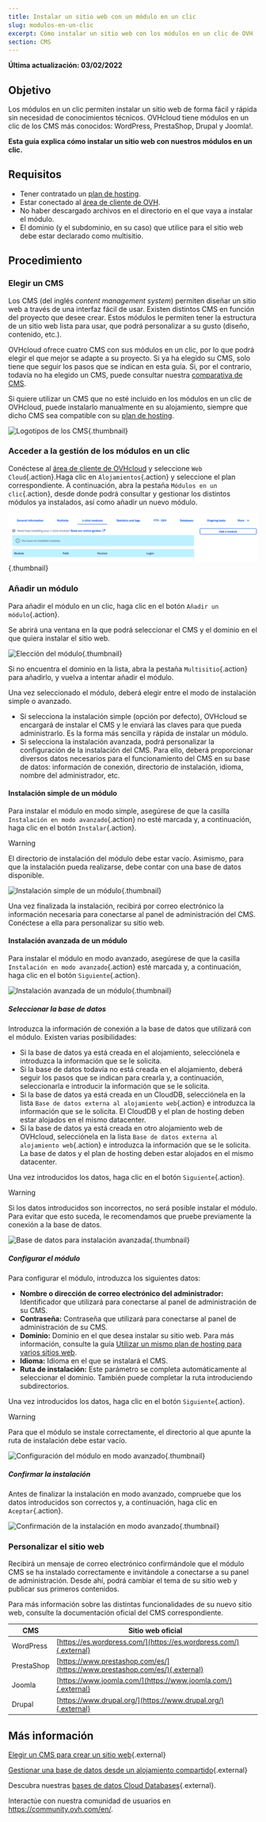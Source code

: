 ```yaml
---
title: Instalar un sitio web con un módulo en un clic
slug: modulos-en-un-clic
excerpt: Cómo instalar un sitio web con los módulos en un clic de OVH
section: CMS
---
```


**Última actualización: 03/02/2022**

## Objetivo

Los módulos en un clic permiten instalar un sitio web de forma fácil y rápida sin necesidad de conocimientos técnicos. OVHcloud tiene módulos en un clic de los CMS más conocidos: WordPress, PrestaShop, Drupal y Joomla!.

**Esta guía explica cómo instalar un sitio web con nuestros módulos en un clic.**


## Requisitos

- Tener contratado un [plan de hosting](https://www.ovhcloud.com/es-es/web-hosting/).
- Estar conectado al [área de cliente de OVH](https://www.ovh.com/auth//).
- No haber descargado archivos en el directorio en el que vaya a instalar el módulo.
- El dominio (y el subdominio, en su caso) que utilice para el sitio web debe estar declarado como multisitio.


## Procedimiento

### Elegir un CMS

Los CMS (del inglés *content management system*) permiten diseñar un sitio web a través de una interfaz fácil de usar. Existen distintos CMS en función del proyecto que desee crear. Estos módulos le permiten tener la estructura de un sitio web lista para usar, que podrá personalizar a su gusto (diseño, contenido, etc.).

OVHcloud ofrece cuatro CMS con sus módulos en un clic, por lo que podrá elegir el que mejor se adapte a su proyecto. Si ya ha elegido su CMS, solo tiene que seguir los pasos que se indican en esta guía. Si, por el contrario, todavía no ha elegido un CMS, puede consultar nuestra [comparativa de CMS](https://www.ovhcloud.com/es-es/web-hosting/uc-cms-comparison/).

Si quiere utilizar un CMS que no esté incluido en los módulos en un clic de OVHcloud, puede instalarlo manualmente en su alojamiento, siempre que dicho CMS sea compatible con su [plan de hosting](https://www.ovhcloud.com/es-es/web-hosting/).

![Logotipos de los CMS](images/CMS_logo.png){.thumbnail}


### Acceder a la gestión de los módulos en un clic

Conéctese al [área de cliente de OVHcloud](https://www.ovh.com/auth/?action=gotomanager&from=https://www.ovh.es/&ovhSubsidiary=es) y seleccione `Web Cloud`{.action}.Haga clic en `Alojamientos`{.action} y seleccione el plan correspondiente. A continuación, abra la pestaña `Módulos en un clic`{.action}, desde donde podrá consultar y gestionar los distintos módulos ya instalados, así como añadir un nuevo módulo.

![Acceso a la sección «Módulos en un clic»](images/access_to_the_1_click_modules_section.png){.thumbnail}

### Añadir un módulo

Para añadir el módulo en un clic, haga clic en el botón `Añadir un módulo`{.action}.

Se abrirá una ventana en la que podrá seleccionar el CMS y el dominio en el que quiera instalar el sitio web.

![Elección del módulo](images/add_a_module.png){.thumbnail}

Si no encuentra el dominio en la lista, abra la pestaña `Multisitio`{.action} para añadirlo, y vuelva a intentar añadir el módulo.

Una vez seleccionado el módulo, deberá elegir entre el modo de instalación simple o avanzado.

- Si selecciona la instalación simple (opción por defecto), OVHcloud se encargará de instalar el CMS y le enviará las claves para que pueda administrarlo. Es la forma más sencilla y rápida de instalar un módulo.
- Si selecciona la instalación avanzada, podrá personalizar la configuración de la instalación del CMS. Para ello, deberá proporcionar diversos datos necesarios para el funcionamiento del CMS en su base de datos: información de conexión, directorio de instalación, idioma, nombre del administrador, etc.


#### Instalación simple de un módulo

Para instalar el módulo en modo simple, asegúrese de que la casilla `Instalación en modo avanzado`{.action} no esté marcada y, a continuación, haga clic en el botón `Instalar`{.action}.

> [!warning]
>
> El directorio de instalación del módulo debe estar vacío. Asimismo, para que la instalación pueda realizarse, debe contar con una base de datos disponible.
> 

![Instalación simple de un módulo](images/choose_installation.png){.thumbnail}

Una vez finalizada la instalación, recibirá por correo electrónico la información necesaria para conectarse al panel de administración del CMS. Conéctese a ella para personalizar su sitio web.


#### Instalación avanzada de un módulo

Para instalar el módulo en modo avanzado, asegúrese de que la casilla `Instalación en modo avanzado`{.action} esté marcada y, a continuación, haga clic en el botón `Siguiente`{.action}.

![Instalación avanzada de un módulo](images/advanced_installation.png){.thumbnail}


##### Seleccionar la base de datos

Introduzca la información de conexión a la base de datos que utilizará con el módulo. Existen varias posibilidades: 

- Si la base de datos ya está creada en el alojamiento, selecciónela e introduzca la información que se le solicita.
- Si la base de datos todavía no está creada en el alojamiento, deberá seguir los pasos que se indican para crearla y, a continuación, seleccionarla e introducir la información que se le solicita.
- Si la base de datos ya está creada en un CloudDB, selecciónela en la lista `Base de datos externa al alojamiento web`{.action} e introduzca la información que se le solicita. El CloudDB y el plan de hosting deben estar alojados en el mismo datacenter.
- Si la base de datos ya está creada en otro alojamiento web de OVHcloud, selecciónela en la lista `Base de datos externa al alojamiento web`{.action} e introduzca la información que se le solicita. La base de datos y el plan de hosting deben estar alojados en el mismo datacenter.

Una vez introducidos los datos, haga clic en el botón `Siguiente`{.action}.

> [!warning]
>
> Si los datos introducidos son incorrectos, no será posible instalar el módulo. Para evitar que esto suceda, le recomendamos que pruebe previamente la conexión a la base de datos.
> 

![Base de datos para instalación avanzada](images/advanced_installation_database.png){.thumbnail}

##### Configurar el módulo

Para configurar el módulo, introduzca los siguientes datos:

- **Nombre o dirección de correo electrónico del administrador:** Identificador que utilizará para conectarse al panel de administración de su CMS.
- **Contraseña:** Contraseña que utilizará para conectarse al panel de administración de su CMS.
- **Dominio:** Dominio en el que desea instalar su sitio web.
Para más información, consulte la guía [Utilizar un mismo plan de hosting para varios sitios web](https://docs.ovh.com/es/hosting/configurar-un-multisitio-en-un-alojamiento-web/).
- **Idioma:** Idioma en el que se instalará el CMS.
- **Ruta de instalación:** Este parámetro se completa automáticamente al seleccionar el dominio. También puede completar la ruta introduciendo subdirectorios.

Una vez introducidos los datos, haga clic en el botón `Siguiente`{.action}.

> [!warning]
>
> Para que el módulo se instale correctamente, el directorio al que apunte la ruta de instalación debe estar vacío.
> 

![Configuración del módulo en modo avanzado](images/advanced_installation_configuration.png){.thumbnail}

##### Confirmar la instalación

Antes de finalizar la instalación en modo avanzado, compruebe que los datos introducidos son correctos y, a continuación, haga clic en `Aceptar`{.action}.

![Confirmación de la instalación en modo avanzado](images/advanced_installation_summary.png){.thumbnail}

### Personalizar el sitio web

Recibirá un mensaje de correo electrónico confirmándole que el módulo CMS se ha instalado correctamente e invitándole a conectarse a su panel de administración. Desde ahí, podrá cambiar el tema de su sitio web y publicar sus primeros contenidos.

Para más información sobre las distintas funcionalidades de su nuevo sitio web, consulte la documentación oficial del CMS correspondiente.

|CMS|Sitio web oficial|
|---|---|
|WordPress|[https://es.wordpress.com/](https://es.wordpress.com/){.external}|
|PrestaShop|[https://www.prestashop.com/es/](https://www.prestashop.com/es/){.external}|
|Joomla|[https://www.joomla.com/](https://www.joomla.com/){.external}|
|Drupal|[https://www.drupal.org/](https://www.drupal.org/){.external}|

## Más información

[Elegir un CMS para crear un sitio web](https://www.ovhcloud.com/es-es/web-hosting/uc-cms-comparison/){.external}

[Gestionar una base de datos desde un alojamiento compartido](https://docs.ovh.com/es/hosting/gestion-de-una-base-de-datos-desde-un-alojamiento-compartido/){.external}

Descubra nuestras [bases de datos Cloud Databases](https://www.ovh.es/cloud/cloud-databases/){.external}.

Interactúe con nuestra comunidad de usuarios en <https://community.ovh.com/en/>.
